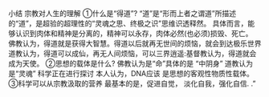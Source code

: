 小结
宗教对人生的理解
①什么是“得道”?
“道”是“形而上者之谓道”所描述的“道”，是超验的超理性的“灵魂之思、终极之识”思维识透释然。
具体而言，能够认识到肉体和精神是分离的，精神可以永存，肉体必然(也必须)损毁、死亡。
佛教认为，得道就是获得大智慧。得道以后就再无世间的烦恼，就会到达极乐世界
道教认为，得道可以成仙，再无人间烦恼，可以三界逍遥:基督教认为，得道就会成为天使。
②思想的载体是什么?
佛教认为是“命”具体的是 “中阴身”
道教认为是“灵魂”
科学正在进行探讨
本人认为，DNA应该 是思想的客观性物质性载体。
③科学可以从宗教汲取的营养
最基本的是，促进自觉， 淡化自我，强化自信. .”